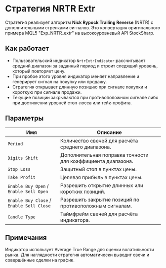 # Стратегия NRTR Extr

Стратегия реализует алгоритм **Nick Rypock Trailing Reverse** (NRTR) с дополнительными стрелками сигналов. Это конвертация оригинального примера MQL5 "Exp_NRTR_extr" на высокоуровневый API StockSharp.

## Как работает

- Пользовательский индикатор `NrtrExtrIndicator` рассчитывает средний диапазон за заданный период и строит следящий уровень, который повторяет цену.
- При пробое этого уровня индикатор меняет направление и генерирует сигнал на покупку или продажу.
- Стратегия открывает длинную позицию при сигнале покупки и короткую при сигнале продажи.
- Текущие позиции закрываются при противоположном сигнале либо при достижении уровней стоп-лосса или тейк-профита.

## Параметры

| Имя | Описание |
| --- | --- |
| `Period` | Количество свечей для расчёта среднего диапазона. |
| `Digits Shift` | Дополнительная поправка точности для коэффициента диапазона. |
| `Stop Loss` | Защитный стоп в пунктах цены. |
| `Take Profit` | Целевая прибыль в пунктах цены. |
| `Enable Buy Open` / `Enable Sell Open` | Разрешить открытие длинных или коротких позиций. |
| `Enable Buy Close` / `Enable Sell Close` | Разрешить закрытие позиций по противоположным сигналам. |
| `Candle Type` | Таймфрейм свечей для расчёта индикатора. |

## Примечания

Индикатор использует Average True Range для оценки волатильности рынка. Для наглядности стратегия автоматически выводит свечи и совершённые сделки на график.

